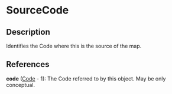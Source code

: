 
# SourceCode





## Description

Identifies the Code where this is the source of the map.




## References

**code** ([Code](../Codelists/Code.md) - 1): The Code referred to by this object. May be only conceptual.




